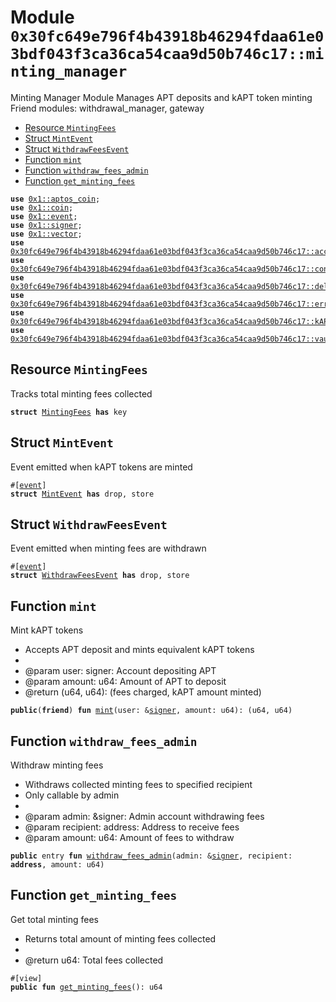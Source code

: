 
<a id="0x30fc649e796f4b43918b46294fdaa61e03bdf043f3ca36ca54caa9d50b746c17_minting_manager"></a>

# Module `0x30fc649e796f4b43918b46294fdaa61e03bdf043f3ca36ca54caa9d50b746c17::minting_manager`

Minting Manager Module
Manages APT deposits and kAPT token minting
Friend modules: withdrawal_manager, gateway


-  [Resource `MintingFees`](#0x30fc649e796f4b43918b46294fdaa61e03bdf043f3ca36ca54caa9d50b746c17_minting_manager_MintingFees)
-  [Struct `MintEvent`](#0x30fc649e796f4b43918b46294fdaa61e03bdf043f3ca36ca54caa9d50b746c17_minting_manager_MintEvent)
-  [Struct `WithdrawFeesEvent`](#0x30fc649e796f4b43918b46294fdaa61e03bdf043f3ca36ca54caa9d50b746c17_minting_manager_WithdrawFeesEvent)
-  [Function `mint`](#0x30fc649e796f4b43918b46294fdaa61e03bdf043f3ca36ca54caa9d50b746c17_minting_manager_mint)
-  [Function `withdraw_fees_admin`](#0x30fc649e796f4b43918b46294fdaa61e03bdf043f3ca36ca54caa9d50b746c17_minting_manager_withdraw_fees_admin)
-  [Function `get_minting_fees`](#0x30fc649e796f4b43918b46294fdaa61e03bdf043f3ca36ca54caa9d50b746c17_minting_manager_get_minting_fees)


<pre><code><b>use</b> <a href="">0x1::aptos_coin</a>;
<b>use</b> <a href="">0x1::coin</a>;
<b>use</b> <a href="">0x1::event</a>;
<b>use</b> <a href="">0x1::signer</a>;
<b>use</b> <a href="">0x1::vector</a>;
<b>use</b> <a href="access_control.md#0x30fc649e796f4b43918b46294fdaa61e03bdf043f3ca36ca54caa9d50b746c17_access_control">0x30fc649e796f4b43918b46294fdaa61e03bdf043f3ca36ca54caa9d50b746c17::access_control</a>;
<b>use</b> <a href="config.md#0x30fc649e796f4b43918b46294fdaa61e03bdf043f3ca36ca54caa9d50b746c17_config">0x30fc649e796f4b43918b46294fdaa61e03bdf043f3ca36ca54caa9d50b746c17::config</a>;
<b>use</b> <a href="delegation_manager.md#0x30fc649e796f4b43918b46294fdaa61e03bdf043f3ca36ca54caa9d50b746c17_delegation_manager">0x30fc649e796f4b43918b46294fdaa61e03bdf043f3ca36ca54caa9d50b746c17::delegation_manager</a>;
<b>use</b> <a href="errors.md#0x30fc649e796f4b43918b46294fdaa61e03bdf043f3ca36ca54caa9d50b746c17_errors">0x30fc649e796f4b43918b46294fdaa61e03bdf043f3ca36ca54caa9d50b746c17::errors</a>;
<b>use</b> <a href="kAPT_coin.md#0x30fc649e796f4b43918b46294fdaa61e03bdf043f3ca36ca54caa9d50b746c17_kAPT_coin">0x30fc649e796f4b43918b46294fdaa61e03bdf043f3ca36ca54caa9d50b746c17::kAPT_coin</a>;
<b>use</b> <a href="vault.md#0x30fc649e796f4b43918b46294fdaa61e03bdf043f3ca36ca54caa9d50b746c17_vault">0x30fc649e796f4b43918b46294fdaa61e03bdf043f3ca36ca54caa9d50b746c17::vault</a>;
</code></pre>



<a id="0x30fc649e796f4b43918b46294fdaa61e03bdf043f3ca36ca54caa9d50b746c17_minting_manager_MintingFees"></a>

## Resource `MintingFees`

Tracks total minting fees collected


<pre><code><b>struct</b> <a href="minting_manager.md#0x30fc649e796f4b43918b46294fdaa61e03bdf043f3ca36ca54caa9d50b746c17_minting_manager_MintingFees">MintingFees</a> <b>has</b> key
</code></pre>



<a id="0x30fc649e796f4b43918b46294fdaa61e03bdf043f3ca36ca54caa9d50b746c17_minting_manager_MintEvent"></a>

## Struct `MintEvent`

Event emitted when kAPT tokens are minted


<pre><code>#[<a href="">event</a>]
<b>struct</b> <a href="minting_manager.md#0x30fc649e796f4b43918b46294fdaa61e03bdf043f3ca36ca54caa9d50b746c17_minting_manager_MintEvent">MintEvent</a> <b>has</b> drop, store
</code></pre>



<a id="0x30fc649e796f4b43918b46294fdaa61e03bdf043f3ca36ca54caa9d50b746c17_minting_manager_WithdrawFeesEvent"></a>

## Struct `WithdrawFeesEvent`

Event emitted when minting fees are withdrawn


<pre><code>#[<a href="">event</a>]
<b>struct</b> <a href="minting_manager.md#0x30fc649e796f4b43918b46294fdaa61e03bdf043f3ca36ca54caa9d50b746c17_minting_manager_WithdrawFeesEvent">WithdrawFeesEvent</a> <b>has</b> drop, store
</code></pre>



<a id="0x30fc649e796f4b43918b46294fdaa61e03bdf043f3ca36ca54caa9d50b746c17_minting_manager_mint"></a>

## Function `mint`

Mint kAPT tokens
* Accepts APT deposit and mints equivalent kAPT tokens
*
* @param user: signer: Account depositing APT
* @param amount: u64: Amount of APT to deposit
* @return (u64, u64): (fees charged, kAPT amount minted)



<pre><code><b>public</b>(<b>friend</b>) <b>fun</b> <a href="minting_manager.md#0x30fc649e796f4b43918b46294fdaa61e03bdf043f3ca36ca54caa9d50b746c17_minting_manager_mint">mint</a>(user: &<a href="">signer</a>, amount: u64): (u64, u64)
</code></pre>



<a id="0x30fc649e796f4b43918b46294fdaa61e03bdf043f3ca36ca54caa9d50b746c17_minting_manager_withdraw_fees_admin"></a>

## Function `withdraw_fees_admin`

Withdraw minting fees
* Withdraws collected minting fees to specified recipient
* Only callable by admin
*
* @param admin: &signer: Admin account withdrawing fees
* @param recipient: address: Address to receive fees
* @param amount: u64: Amount of fees to withdraw



<pre><code><b>public</b> entry <b>fun</b> <a href="minting_manager.md#0x30fc649e796f4b43918b46294fdaa61e03bdf043f3ca36ca54caa9d50b746c17_minting_manager_withdraw_fees_admin">withdraw_fees_admin</a>(admin: &<a href="">signer</a>, recipient: <b>address</b>, amount: u64)
</code></pre>



<a id="0x30fc649e796f4b43918b46294fdaa61e03bdf043f3ca36ca54caa9d50b746c17_minting_manager_get_minting_fees"></a>

## Function `get_minting_fees`

Get total minting fees
* Returns total amount of minting fees collected
*
* @return u64: Total fees collected



<pre><code>#[view]
<b>public</b> <b>fun</b> <a href="minting_manager.md#0x30fc649e796f4b43918b46294fdaa61e03bdf043f3ca36ca54caa9d50b746c17_minting_manager_get_minting_fees">get_minting_fees</a>(): u64
</code></pre>
